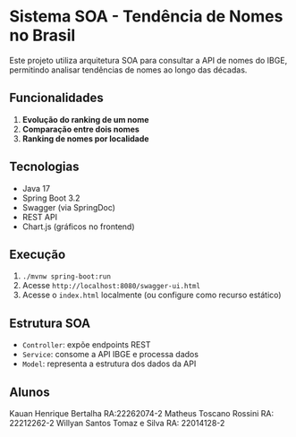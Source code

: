 # Sistema SOA - Tendência de Nomes no Brasil

Este projeto utiliza arquitetura SOA para consultar a API de nomes do IBGE, permitindo analisar tendências de nomes ao longo das décadas.

## Funcionalidades

1. **Evolução do ranking de um nome**
2. **Comparação entre dois nomes**
3. **Ranking de nomes por localidade**

## Tecnologias

- Java 17
- Spring Boot 3.2
- Swagger (via SpringDoc)
- REST API
- Chart.js (gráficos no frontend)

## Execução

1. `./mvnw spring-boot:run`
2. Acesse `http://localhost:8080/swagger-ui.html`
3. Acesse o `index.html` localmente (ou configure como recurso estático)

## Estrutura SOA

- `Controller`: expõe endpoints REST
- `Service`: consome a API IBGE e processa dados
- `Model`: representa a estrutura dos dados da API

## Alunos

Kauan Henrique Bertalha RA:22262074-2
Matheus Toscano Rossini RA: 22212262-2
Willyan Santos Tomaz e Silva RA: 22014128-2